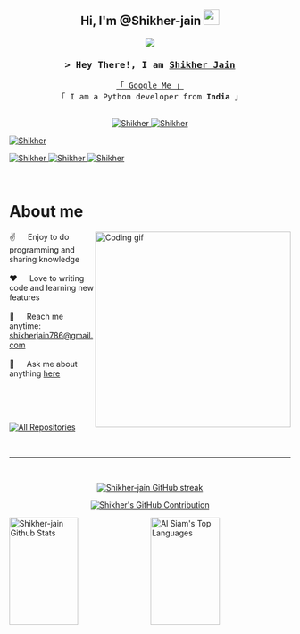 <h2 align="center">
  Hi, I'm @Shikher-jain
  <img src="https://media.giphy.com/media/hvRJCLFzcasrR4ia7z/giphy.gif" width="28">
</h2>

<p align="center">
  <a href="https://github.com/Shikher-jain/Shikher-jain "><img src="https://readme-typing-svg.herokuapp.com/?lines=Self%20Taught%20Programmer;Python%20Developer;1.5%2B%20years%20of%20coding%20experience;Always%20learning%20new%20things;Visit%20My%20LinkedIn%20Profile;https://www.linkedin.com/in/shikher-jain-0bb8a8259&center=true&width=380&height=45"></a>
</p>

<!-- Intro  -->
<h3 align="center">
        <samp>&gt; Hey There!, I am
                <b><a target="_blank" href="https://www.linkedin.com/in/shikher-jain-0bb8a8259">Shikher Jain</a></b>
        </samp>
</h3>

<p align="center"> 
  <samp>
    <a href="">「 Google Me 」</a>
    <br>
    「 I am a Python developer from <b>India</b> 」
    <br>
    <br>
  </samp>
</p>

<p align="center">

 <a href="https://github.com/Shikher-jain" target="blank">
  <img src="https://img.shields.io/badge/github-black?style=for-the-badge&logo=github&logoColor=white" alt="Shikher"/>
 </a>

 <a href="https://www.linkedin.com/in/shikher-jain-0bb8a8259" target="_blank">
  <img src="https://img.shields.io/badge/LinkedIn-0077B5?style=for-the-badge&logo=linkedin&logoColor=white" alt="Shikher"/>
 </a>
 
 
 <a href="https://instagram.com/shikher.09
 " target="_blank">
  <img src="https://img.shields.io/badge/Instagram-fe4164?style=for-the-badge&logo=instagram&logoColor=white" alt="Shikher"/>
 </a> 

 <a href="https://leetcode.com/u/shikherJain09/" target="_blank">
  <img src="https://img.shields.io/badge\leetcode-black?style=for-the-badge&logo=leetcode&logoColor=" alt="Shikher" />
 </a>
 <a href="https://youtube.com/@shikherjain0906?si=fhYw1l0W2AypvHJJ" target="_blank">
  <img src="https://img.shields.io/badge\youtube-FF0000?style=for-the-badge&logo=youtube&logoColor=" alt="Shikher" />
 </a>

 <a href="https://www.chess.com/member/shikher-09" target="_blank">
  <img src="https://img.shields.io/badge\chess.com-black?style=for-the-badge&logo=Chess.com" alt="Shikher" />
  </a> 
</p>
<br />

<!-- About Section -->
 # About me
 
<p>
 <img align="right" width="350" src="https://media1.giphy.com/media/qgQUggAC3Pfv687qPC/giphy.gif?cid=6c09b952b1pvm9co2mnse3qtdvfcszr03m4au14uo2lmn1nl&ep=v1_gifs_search&rid=giphy.gif&ct=g" alt="Coding gif" />
  
 ✌ &emsp; Enjoy to do programming and sharing knowledge <br/><br/>
 ❤ &emsp; Love to writing code and learning new features<br/><br/>
 📧 &emsp; Reach me anytime: shikherjain786@gmail.com<br/><br/>
 💬 &emsp; Ask me about anything [here](https://github.com/Shikher-jain/issues)

</p>

<br/><br/><br/>

<p align="left">
  <a href="https://github.com/Shikher-jain?tab=repositories" target="_blank"><img alt="All Repositories" title="All Repositories" src="https://img.shields.io/badge/-All%20Repos-2962FF?style=for-the-badge&logo=koding&logoColor=white"/></a>
</p>

<br/>
<hr/>
<br/>

<p align="center">
  <a href="https://github.com/Shikher-jain">
    <img src="https://github-readme-streak-stats.herokuapp.com/?user=shikher-jain&theme=radical&border=7F3FBF&background=0D1117" alt="Shikher-jain GitHub streak"/>
  </a>
</p>

<p align="center">
  <a href="https://github.com/Shikher-jain">
    <img src="https://github-profile-summary-cards.vercel.app/api/cards/profile-details?username=shikher-jain&theme=radical" alt="Shikher's GitHub Contribution"/>
  </a>
</p>
<a> 
    <a href="https://github.com/Shikher-jain"><img alt="Shikher-jain Github Stats" src="https://denvercoder1-github-readme-stats.vercel.app/api?username=shikher-jain&show_icons=true&count_private=true&theme=react&border_color=7F3FBF&bg_color=0D1117&title_color=F85D7F&icon_color=F8D866" height="192px" width="49.5%"/></a>
  <a href="https://github.com/Shikher-jain"><img alt="Al Siam's Top Languages" src="https://denvercoder1-github-readme-stats.vercel.app/api/top-langs/?username=shikher-jain&langs_count=10&layout=compact&theme=react&border_color=7F3FBF&bg_color=0D1117&title_color=F85D7F&icon_color=F8D866" height="192px" width="49.5%"/></a>
  <br/>
</a>
